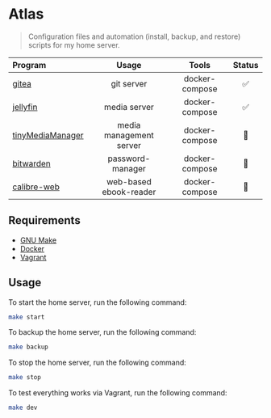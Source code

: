 # Atlas
> Configuration files and automation (install, backup, and restore) scripts for my home server.

| Program                                                    | Usage                              | Tools                      | Status |
| :--------------------------------------------------------- | :--------------------------------: | :------------------------: | :----: |
| [gitea](https://gitea.io/en-us/)                           | git server                         | docker-compose             | ✅ |
| [jellyfin](https://jellyfin.org/)                          | media server                       | docker-compose             | ✅ |
| [tinyMediaManager](https://www.tinymediamanager.org/)      | media management server            | docker-compose             | 🚧 |
| [bitwarden](https://bitwarden.com/)                        | password-manager                   | docker-compose             | 🚧 |
| [calibre-web](https://github.com/janeczku/calibre-web)     | web-based ebook-reader             | docker-compose             | 🚧 |

## Requirements

- [GNU Make](https://www.gnu.org/software/make/)
- [Docker](https://www.docker.com/#)
- [Vagrant](https://www.vagrantup.com/)

## Usage
To start the home server, run the following command:
```bash
make start
```

To backup the home server, run the following command:
```bash
make backup
```

To stop the home server, run the following command:
```bash
make stop
```

To test everything works via Vagrant, run the following command:
```bash
make dev
```